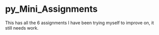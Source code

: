 # py_Mini_Assignments
This has all the 6 assignments I have been trying myself to improve on, it still needs work.
